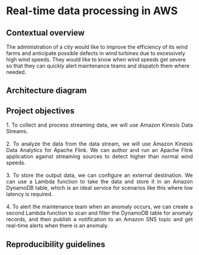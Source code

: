# Real-time data processing in AWS

## Contextual overview

The administration of a city would like to improve the efficiency of its wind farms and anticipate possible defects in wind turbines due to excessively high wind speeds. They would like to know when wind speeds get severe so that they can quickly alert maintenance teams and dispatch them where needed. 

## Architecture diagram

## Project objectives

<p align="justify">
1. To collect and process streaming data, we will use Amazon Kinesis Data Streams. <br> <br>
2. To analyze the data from the data stream, we will use Amazon Kinesis Data Analytics for Apache Flink. We can author and run an Apache Flink application against streaming sources to detect higher than normal wind speeds. <br> <br>
3. To store the output data, we can configure an external destination. We can use a Lambda function to take the data and store it in an Amazon DynamoDB table, which is an ideal service for scenarios like this where low latency is required. <br> <br>
4. To alert the maintenance team when an anomaly occurs, we can create a second Lambda function to scan and filter the DynamoDB table for anomaly records, and then publish a notification to an Amazon SNS topic and get real-time alerts when there is an anomaly.
</p>

## Reproducibility guidelines

